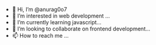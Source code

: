 - 👋 Hi, I’m @anurag0o7
- 👀 I’m interested in web development ...
- 🌱 I’m currently learning javascript...
- 💞️ I’m looking to collaborate on frontend development...
- 📫 How to reach me ...

<!---
anurag0o7/anurag0o7 is a ✨ special ✨ repository because its `README.md` (this file) appears on your GitHub profile.
You can click the Preview link to take a look at your changes.
--->
